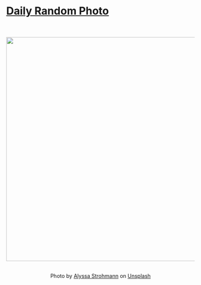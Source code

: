 # [Daily Random Photo](https://www.dailyrandomphoto.com/)

<div align="center">
  <br>
  <br>
  <a href="https://www.dailyrandomphoto.com/p/2024/2024-01-29/"><img src="https://images.unsplash.com/photo-1559032195-42b455e61dfe?crop=entropy&cs=tinysrgb&fit=max&fm=jpg&ixid=M3w3NzUwOHwwfDF8cmFuZG9tfHx8fHx8fHx8MTcwNjQ4ODE3M3w&ixlib=rb-4.0.3&q=80&w=1080" width="600px"></a>
  <br>
  <br>
  <p class="has-text-grey">Photo by <a href="https://unsplash.com/@anotherlovely?utm_source=Daily%20Random%20Photo&amp;utm_medium=referral" target="_blank" rel="noopener noreferrer">Alyssa Strohmann</a> on <a href="https://unsplash.com/photos/cup-with-brown-and-white-liquid-CGXxpcUrhdo?utm_source=Daily%20Random%20Photo&amp;utm_medium=referral" target="_blank" rel="noopener noreferrer">Unsplash</a></p>
</div>
